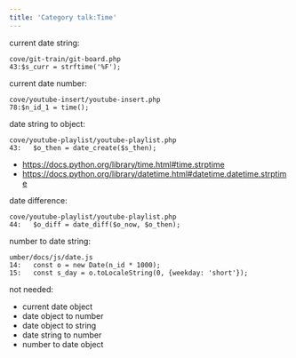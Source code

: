 ```yaml
---
title: 'Category talk:Time'
---
```


current date string:

~~~
cove/git-train/git-board.php
43:$s_curr = strftime('%F');
~~~

current date number:

~~~
cove/youtube-insert/youtube-insert.php
78:$n_id_1 = time();
~~~

date string to object:

~~~
cove/youtube-playlist/youtube-playlist.php
43:   $o_then = date_create($s_then);
~~~

- <https://docs.python.org/library/time.html#time.strptime>
- <https://docs.python.org/library/datetime.html#datetime.datetime.strptime>

date difference:

~~~
cove/youtube-playlist/youtube-playlist.php
44:   $o_diff = date_diff($o_now, $o_then);
~~~

number to date string:

~~~
umber/docs/js/date.js
14:   const o = new Date(n_id * 1000);
15:   const s_day = o.toLocaleString(0, {weekday: 'short'});
~~~

not needed:

- current date object
- date object to number
- date object to string
- date string to number
- number to date object
